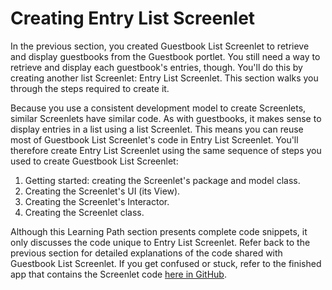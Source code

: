 # Creating Entry List Screenlet [](id=creating-entry-list-screenlet)

In the previous section, you created Guestbook List Screenlet to retrieve and
display guestbooks from the Guestbook portlet. You still need a way to retrieve
and display each guestbook's entries, though. You'll do this by creating another
list Screenlet: Entry List Screenlet. This section walks you through the steps
required to create it. 

Because you use a consistent development model to create Screenlets, similar 
Screenlets have similar code. As with guestbooks, it makes sense to display 
entries in a list using a list Screenlet. This means you can reuse most of
Guestbook List Screenlet's code in Entry List Screenlet. You'll therefore create 
Entry List Screenlet using the same sequence of steps you used to create 
Guestbook List Screenlet: 

1. Getting started: creating the Screenlet's package and model class. 
2. Creating the Screenlet's UI (its View). 
3. Creating the Screenlet's Interactor. 
4. Creating the Screenlet class. 

Although this Learning Path section presents complete code snippets, it only 
discusses the code unique to Entry List Screenlet. Refer back to the previous 
section for detailed explanations of the code shared with Guestbook List 
Screenlet. If you get confused or stuck, refer to the finished app that contains 
the Screenlet code 
[here in GitHub](https://github.com/liferay/liferay-docs/tree/master/develop/tutorials/code/mobile/android/screenlets-app/LiferayGuestbook). 

